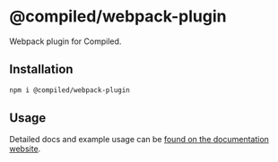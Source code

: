# @compiled/webpack-plugin

Webpack plugin for Compiled.

## Installation

```bash
npm i @compiled/webpack-plugin
```

## Usage

Detailed docs and example usage can be [found on the documentation website](https://compiledcssinjs.com/docs/pkg-webpack-plugin).
